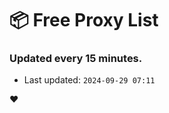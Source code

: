 # :package: Free Proxy List
### Updated every 15 minutes.

- Last updated: `2024-09-29 07:11`

:heart:
